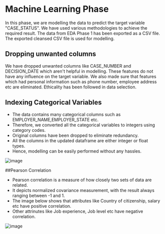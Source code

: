 # Machine Learning Phase

In this phase, we are modelling the data to predict the target variable "CASE_STATUS". We have used various methodologies to achieve the required result. The data from EDA Phase 1 has been exported as a CSV file. The exported cleansed CSV file is used for modelling. 

## Dropping unwanted columns

We have dropped unwanted columns like CASE_NUMBER and DECISION_DATE which aren't helpful in modelling. These features do not have any influence on the target variable. We also made sure that features which had personal information such as phone number, employee address etc are eliminated. Ethicality has been followed in data selection. 

## Indexing Categorical Variables

- The data contains many categorical columns such as EMPLOYER_NAME,EMPLOYER_STATE etc. 
- Therefore, we converted all the categorical variables to integers using category codes. 
- Original columns have been dropped to eliminate redundancy. 
- All the columns in the updated dataframe are either integer or float types.
- Hence, modelling can be easily performed without any hassles. 

![image](https://user-images.githubusercontent.com/93351186/164070872-bcc02265-58af-4ffa-bfd7-2174053a10b9.png)

##Pearson Correlation

- Pearson correlation is a measure of how closely two sets of data are related. 
- It depicts normalized covariance measurement, with the result always ranging between -1 and 1.
- The image below shows that attributes like Country of citizenship, salary etc have positive correlation.
- Other attrinutes like Job experience, Job level etc have negative correlation.

![image](https://user-images.githubusercontent.com/93351186/164072839-8ef91976-e490-43f3-8968-8bdb06aba2a8.png)


